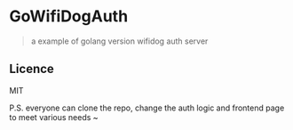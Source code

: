 GoWifiDogAuth
========

> a example of golang version wifidog auth server


## Licence

MIT


P.S. everyone can clone the repo, change the auth logic and frontend page to meet various needs ~
